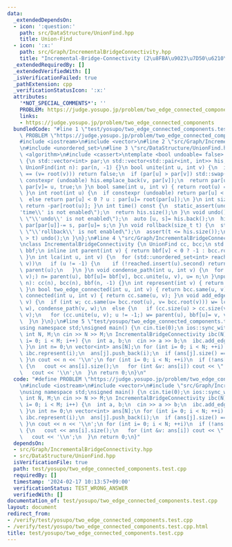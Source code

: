 ```yaml
---
data:
  _extendedDependsOn:
  - icon: ':question:'
    path: src/DataStructure/UnionFind.hpp
    title: Union-Find
  - icon: ':x:'
    path: src/Graph/IncrementalBridgeConnectivity.hpp
    title: "Incremental-Bridge-Connectivity (2\u8FBA\u9023\u7D50\u6210\u5206)"
  _extendedRequiredBy: []
  _extendedVerifiedWith: []
  _isVerificationFailed: true
  _pathExtension: cpp
  _verificationStatusIcon: ':x:'
  attributes:
    '*NOT_SPECIAL_COMMENTS*': ''
    PROBLEM: https://judge.yosupo.jp/problem/two_edge_connected_components
    links:
    - https://judge.yosupo.jp/problem/two_edge_connected_components
  bundledCode: "#line 1 \"test/yosupo/two_edge_connected_components.test.cpp\"\n#define\
    \ PROBLEM \"https://judge.yosupo.jp/problem/two_edge_connected_components\"\n\
    #include <iostream>\n#include <vector>\n#line 2 \"src/Graph/IncrementalBridgeConnectivity.hpp\"\
    \n#include <unordered_set>\n#line 3 \"src/DataStructure/UnionFind.hpp\"\n#include\
    \ <algorithm>\n#include <cassert>\ntemplate <bool undoable= false> class UnionFind\
    \ {\n std::vector<int> par;\n std::vector<std::pair<int, int>> his;\npublic:\n\
    \ UnionFind(int n): par(n, -1) {}\n bool unite(int u, int v) {\n  if ((u= root(u))\
    \ == (v= root(v))) return false;\n  if (par[u] > par[v]) std::swap(u, v);\n  if\
    \ constexpr (undoable) his.emplace_back(v, par[v]);\n  return par[u]+= par[v],\
    \ par[v]= u, true;\n }\n bool same(int u, int v) { return root(u) == root(v);\
    \ }\n int root(int u) {\n  if constexpr (undoable) return par[u] < 0 ? u : root(par[u]);\n\
    \  else return par[u] < 0 ? u : par[u]= root(par[u]);\n }\n int size(int u) {\
    \ return -par[root(u)]; }\n int time() const {\n  static_assert(undoable, \"\\\
    'time\\' is not enabled\");\n  return his.size();\n }\n void undo() {\n  static_assert(undoable,\
    \ \"\\'undo\\' is not enabled\");\n  auto [u, s]= his.back();\n  his.pop_back(),\
    \ par[par[u]]-= s, par[u]= s;\n }\n void rollback(size_t t) {\n  static_assert(undoable,\
    \ \"\\'rollback\\' is not enabled\");\n  assert(t <= his.size());\n  while (his.size()\
    \ > t) undo();\n }\n};\n#line 4 \"src/Graph/IncrementalBridgeConnectivity.hpp\"\
    \nclass IncrementalBridgeConnectivity {\n UnionFind cc, bcc;\n std::vector<int>\
    \ bbf;\n inline int parent(int v) { return bbf[v] < 0 ? -1 : bcc.root(bbf[v]);\
    \ }\n int lca(int u, int v) {\n  for (std::unordered_set<int> reached;; std::swap(u,\
    \ v))\n   if (u != -1) {\n    if (!reached.insert(u).second) return u;\n    u=\
    \ parent(u);\n   }\n }\n void condense_path(int u, int v) {\n  for (int n; !bcc.same(u,\
    \ v);) n= parent(u), bbf[u]= bbf[v], bcc.unite(u, v), u= n;\n }\npublic:\n IncrementalBridgeConnectivity(int\
    \ n): cc(n), bcc(n), bbf(n, -1) {}\n int represent(int v) { return bcc.root(v);\
    \ }\n bool two_edge_connected(int u, int v) { return bcc.same(u, v); }\n bool\
    \ connected(int u, int v) { return cc.same(u, v); }\n void add_edge(int u, int\
    \ v) {\n  if (int w; cc.same(u= bcc.root(u), v= bcc.root(v))) w= lca(u, v), condense_path(u,\
    \ w), condense_path(v, w);\n  else {\n   if (cc.size(u) > cc.size(v)) std::swap(u,\
    \ v);\n   for (cc.unite(u, v); u != -1;) w= parent(u), bbf[u]= v, v= u, u= w;\n\
    \  }\n }\n};\n#line 5 \"test/yosupo/two_edge_connected_components.test.cpp\"\n\
    using namespace std;\nsigned main() {\n cin.tie(0);\n ios::sync_with_stdio(0);\n\
    \ int N, M;\n cin >> N >> M;\n IncrementalBridgeConnectivity ibc(N);\n for (int\
    \ i= 0; i < M; i++) {\n  int a, b;\n  cin >> a >> b;\n  ibc.add_edge(a, b);\n\
    \ }\n int n= 0;\n vector<int> ans[N];\n for (int i= 0; i < N; ++i) {\n  int j=\
    \ ibc.represent(i);\n  ans[j].push_back(i);\n  if (ans[j].size() == 1) ++n;\n\
    \ }\n cout << n << '\\n';\n for (int i= 0; i < N; ++i)\n  if (!ans[i].empty())\
    \ {\n   cout << ans[i].size();\n   for (int &v: ans[i]) cout << \" \" << v;\n\
    \   cout << '\\n';\n  }\n return 0;\n}\n"
  code: "#define PROBLEM \"https://judge.yosupo.jp/problem/two_edge_connected_components\"\
    \n#include <iostream>\n#include <vector>\n#include \"src/Graph/IncrementalBridgeConnectivity.hpp\"\
    \nusing namespace std;\nsigned main() {\n cin.tie(0);\n ios::sync_with_stdio(0);\n\
    \ int N, M;\n cin >> N >> M;\n IncrementalBridgeConnectivity ibc(N);\n for (int\
    \ i= 0; i < M; i++) {\n  int a, b;\n  cin >> a >> b;\n  ibc.add_edge(a, b);\n\
    \ }\n int n= 0;\n vector<int> ans[N];\n for (int i= 0; i < N; ++i) {\n  int j=\
    \ ibc.represent(i);\n  ans[j].push_back(i);\n  if (ans[j].size() == 1) ++n;\n\
    \ }\n cout << n << '\\n';\n for (int i= 0; i < N; ++i)\n  if (!ans[i].empty())\
    \ {\n   cout << ans[i].size();\n   for (int &v: ans[i]) cout << \" \" << v;\n\
    \   cout << '\\n';\n  }\n return 0;\n}"
  dependsOn:
  - src/Graph/IncrementalBridgeConnectivity.hpp
  - src/DataStructure/UnionFind.hpp
  isVerificationFile: true
  path: test/yosupo/two_edge_connected_components.test.cpp
  requiredBy: []
  timestamp: '2024-02-17 10:13:57+09:00'
  verificationStatus: TEST_WRONG_ANSWER
  verifiedWith: []
documentation_of: test/yosupo/two_edge_connected_components.test.cpp
layout: document
redirect_from:
- /verify/test/yosupo/two_edge_connected_components.test.cpp
- /verify/test/yosupo/two_edge_connected_components.test.cpp.html
title: test/yosupo/two_edge_connected_components.test.cpp
---
```

